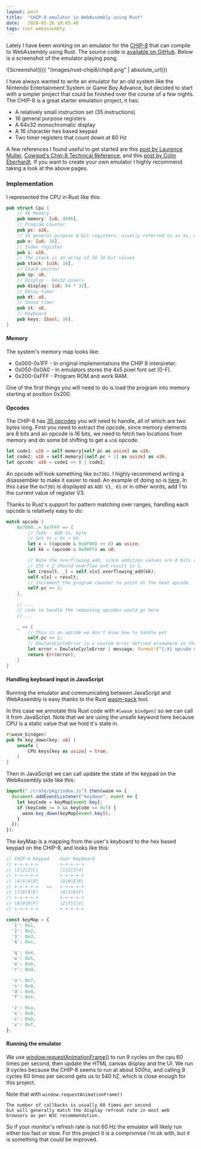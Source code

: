 ```yaml
---
layout: post
title:  "CHIP-8 emulator in WebAssembly using Rust"
date:   2020-01-26 10:05:46
tags: rust webassembly
---
```


Lately I have been working on an emulator for the [CHIP-8](https://en.wikipedia.org/wiki/CHIP-8) that can compile to WebAssembly using Rust. The source code is [available on GitHub](https://github.com/wtfleming/chip-8-rust-wasm). Below is a screenshot of the emulator playing pong.

![Screenshot]({{ "/images/rust-chip8/chip8.png" | absolute_url}})



I have always wanted to write an emulator for an old system like the Nintendo Entertainment System or Game Boy Advance, but decided to start with a simpler project that could be finished over the course of a few nights. The CHIP-8 is a great starter emulation project, it has:
* A relatively small instruction set (35 instructions)
* 16 general purpose registers
* A 64x32 monochromatic display
* A 16 character hex based keypad
* Two timer registers that count down at 60 Hz



A few references I found useful to get started are this [post by Laurence Muller](http://www.multigesture.net/articles/how-to-write-an-emulator-chip-8-interpreter/), [Cowgod's Chip-8 Technical Reference](http://devernay.free.fr/hacks/chip8/C8TECH10.HTM), and this [post by Colin Eberhardt](https://blog.scottlogic.com/2017/12/13/chip8-emulator-webassembly-rust.html). If you want to create your own emulator I highly recommend taking a look at the above pages.

### Implementation

I represented the CPU in Rust like this:

```rust
pub struct Cpu {
    // 4k Memory
    pub memory: [u8; 4096],
    // Program Counter
    pub pc: u16,
    // 16 general purpose 8-bit registers, usually referred to as Vx, where x is a hexadecimal digit (0 through F)
    pub v: [u8; 16],
    // Index register
    pub i: u16,
    // The stack is an array of 16 16-bit values
    pub stack: [u16; 16],
    // Stack pointer
    pub sp: u8,
    // Display - 64x32 pixels
    pub display: [u8; 64 * 32],
    // Delay timer
    pub dt: u8,
    // Sound timer
    pub st: u8,
    // Keyboard
    pub keys: [bool; 16],
}
```

#### Memory

The system's memory map looks like:
* 0x000-0x1FF - In original implementations the CHIP 8 interpreter.
* 0x050-0x0A0 - In emulators stores the 4x5 pixel font set (0-F).
* 0x200-0xFFF - Program ROM and work RAM.

One of the first things you will need to do is load the program into memory starting at position 0x200.


#### Opcodes

The CHIP-8 has [35 opcodes](http://en.wikipedia.org/wiki/CHIP-8#Opcode_table) you will need to handle, all of which are two bytes long. First you need to extract the opcode, since memory elements are 8 bits and an opcode is 16 bits, we need to fetch two locations from memory and do some bit shifting to get a `u16` opcode.


```rust
let code1: u16 = self.memory[self.pc as usize] as u16;
let code2: u16 = self.memory[(self.pc + 1) as usize] as u16;
let opcode: u16 = code1 << 8 | code2;

```

An opcode will look something like `0x7301`. I highly recommend writing a disassembler to make it easier to read. An example of doing so is [here](https://github.com/wtfleming/chip-8-rust-wasm/blob/master/chip_8_lib/src/disassembler.rs). In this case the `0x7301` is displayed as `ADD V3, 01` or in other words, add 1 to the current value of register V3.

Thanks to Rust's support for pattern matching over ranges, handling each opcode is relatively easy to do:


```rust
match opcode {
    0x7000..= 0x7FFF => {
        // 7xkk - ADD Vx, byte
        // Set Vx = Vx + kk.
        let x = ((opcode & 0x0F00) >> 8) as usize;
        let kk = (opcode & 0x00FF) as u8;

        // Note the overflowing_add, since addition values are 8 bits adding
        // 255 + 2 should overflow and result in 1.
        let (result, _) = self.v[x].overflowing_add(kk);
        self.v[x] = result;
        // Increment the program counter to point at the next opcode.
        self.pc += 2;
    },

    // ...
    // code to handle the remaining opcodes would go here
    // ...
    
    _ => {
        // This is an opcode we don't know how to handle yet
        self.pc += 2;
        // EmulateCycleError is a custom error defined elsewhere in the code
        let error = EmulateCycleError { message: format!("{:X} opcode not handled", opcode) };
        return Err(error);
    }
}

```

#### Handling keyboard input in JavaScript
Running the emulator and communicating between JavaScript and WebAssembly is easy thanks to the Rust [wasm-pack](https://rustwasm.github.io/docs/wasm-pack/) tool.

In this case we annotate this Rust code with `#[wasm_bindgen]` so we can call it from JavaScript. Note that we are using the unsafe keyword here because CPU is a static value that we hold it's state in.

```rust
#[wasm_bindgen]
pub fn key_down(key: u8) {
    unsafe {
        CPU.keys[key as usize] = true;
    }
}
```

Then in JavaScript we can call update the state of the keypad on the WebAssembly side like this:

```js
import("./crate/pkg/index.js").then(wasm => {
  document.addEventListener("keydown", event => {
    let keyCode = keyMap[event.key];
    if (keyCode >= 0 && keyCode <= 0xf) {
      wasm.key_down(keyMap[event.key]);
    }
  });
});

```

The keyMap is a mapping from the user's keyboard to the hex based keypad on the CHIP-8, and looks like this:

```js
// CHIP-8 Keypad    User Keyboard
// +-+-+-+-+        +-+-+-+-+
// |1|2|3|C|        |1|2|3|4|
// +-+-+-+-+        +-+-+-+-+
// |4|5|6|D|        |Q|W|E|R|
// +-+-+-+-+   <=   +-+-+-+-+
// |7|8|9|E|        |A|S|D|F|
// +-+-+-+-+        +-+-+-+-+
// |A|0|B|F|        |Z|X|C|V|
// +-+-+-+-+        +-+-+-+-+

const keyMap = {
  '1': 0x1,
  '2': 0x2,
  '3': 0x3,
  '4': 0xc,

  'q': 0x4,
  'w': 0x5,
  'e': 0x6,
  'r': 0xd,

  'a': 0x7,
  's': 0x8,
  'd': 0x9,
  'f': 0xe,

  'z': 0xa,
  'x': 0x0,
  'c': 0xb,
  'v': 0xf,
};

```

#### Running the emulator

We use [window.requestAnimationFrame()](https://developer.mozilla.org/en-US/docs/Web/API/window/requestAnimationFrame) to run 9 cycles on the cpu 60 times per second, then update the HTML canvas display and the UI. We run 9 cycles because the CHIP-8 seems to run at about 500hz, and calling 9 cycles 60 times per second gets us to 540 hZ, which is close enough for this project.

Note that with `window.requestAnimationFrame()`

```
The number of callbacks is usually 60 times per second
but will generally match the display refresh rate in most web
browsers as per W3C recommendation.
```

So if your monitor's refresh rate is not 60 Hz the emulator will likely run either too fast or slow. For this project it is a compromise i'm ok with, but it is something that could be improved.






